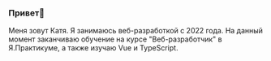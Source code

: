 ### Привет👋
Меня зовут Катя. Я занимаюсь веб-разработкой с 2022 года. На данный момент заканчиваю обучение на курсе "Веб-разработчик" в Я.Практикуме, а также изучаю Vue и TypeScript.
<!--
**katyaslanidi/katyaslanidi** is a ✨ _special_ ✨ repository because its `README.md` (this file) appears on your GitHub profile.

Here are some ideas to get you started:

- 🔭 I’m currently working on ...
- 🌱 I’m currently learning ...
- 👯 I’m looking to collaborate on ...
- 🤔 I’m looking for help with ...
- 💬 Ask me about ...
- 📫 How to reach me: ...
- 😄 Pronouns: ...
- ⚡ Fun fact: ...
-->
